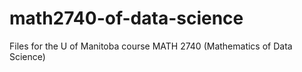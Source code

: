# math2740-of-data-science
Files for the U of Manitoba course MATH 2740 (Mathematics of Data Science)
